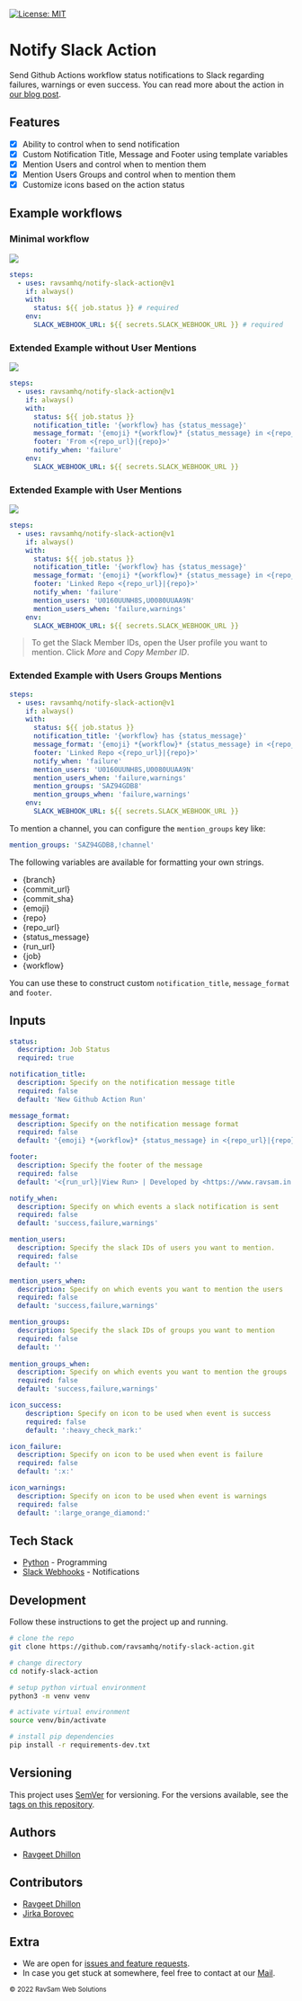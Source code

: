 [![License: MIT](https://img.shields.io/badge/License-MIT-yellow.svg)](https://opensource.org/licenses/MIT)

# Notify Slack Action

Send Github Actions workflow status notifications to Slack regarding failures, warnings or even success. You can read more about the action in [our blog post](https://www.ravsam.in/blog/send-slack-notification-when-github-actions-fails/).

## Features

- [x] Ability to control when to send notification
- [x] Custom Notification Title, Message and Footer using template variables
- [x] Mention Users and control when to mention them
- [x] Mention Users Groups and control when to mention them
- [x] Customize icons based on the action status

## Example workflows
 
### Minimal workflow

![](screenshots/minimal.png)

```yaml
steps:
  - uses: ravsamhq/notify-slack-action@v1
    if: always()
    with:
      status: ${{ job.status }} # required
    env:
      SLACK_WEBHOOK_URL: ${{ secrets.SLACK_WEBHOOK_URL }} # required
```

### Extended Example without User Mentions

![](screenshots/without-mentions.png)

```yaml
steps:
  - uses: ravsamhq/notify-slack-action@v1
    if: always()
    with:
      status: ${{ job.status }}
      notification_title: '{workflow} has {status_message}'
      message_format: '{emoji} *{workflow}* {status_message} in <{repo_url}|{repo}>'
      footer: 'From <{repo_url}|{repo}>'
      notify_when: 'failure'
    env:
      SLACK_WEBHOOK_URL: ${{ secrets.SLACK_WEBHOOK_URL }}
```

### Extended Example with User Mentions

![](screenshots/with-mentions.png)

```yaml
steps:
  - uses: ravsamhq/notify-slack-action@v1
    if: always()
    with:
      status: ${{ job.status }}
      notification_title: '{workflow} has {status_message}'
      message_format: '{emoji} *{workflow}* {status_message} in <{repo_url}|{repo}>'
      footer: 'Linked Repo <{repo_url}|{repo}>'
      notify_when: 'failure'
      mention_users: 'U0160UUNH8S,U0080UUAA9N'
      mention_users_when: 'failure,warnings'
    env:
      SLACK_WEBHOOK_URL: ${{ secrets.SLACK_WEBHOOK_URL }}
```

> To get the Slack Member IDs, open the User profile you want to mention. Click *More* and *Copy Member ID*.

### Extended Example with Users Groups Mentions

```yaml
steps:
  - uses: ravsamhq/notify-slack-action@v1
    if: always()
    with:
      status: ${{ job.status }}
      notification_title: '{workflow} has {status_message}'
      message_format: '{emoji} *{workflow}* {status_message} in <{repo_url}|{repo}>'
      footer: 'Linked Repo <{repo_url}|{repo}>'
      notify_when: 'failure'
      mention_users: 'U0160UUNH8S,U0080UUAA9N'
      mention_users_when: 'failure,warnings'
      mention_groups: 'SAZ94GDB8'
      mention_groups_when: 'failure,warnings'
    env:
      SLACK_WEBHOOK_URL: ${{ secrets.SLACK_WEBHOOK_URL }}
```

To mention a channel, you can configure the `mention_groups` key like:

```yaml
mention_groups: 'SAZ94GDB8,!channel'
```

The following variables are available for formatting your own strings.

- {branch}
- {commit_url}
- {commit_sha}
- {emoji}
- {repo}
- {repo_url}
- {status_message}
- {run_url}
- {job}
- {workflow}

You can use these to construct custom `notification_title`, `message_format` and `footer`.

## Inputs

```yml
status:
  description: Job Status
  required: true

notification_title:
  description: Specify on the notification message title
  required: false
  default: 'New Github Action Run'

message_format:
  description: Specify on the notification message format
  required: false
  default: '{emoji} *{workflow}* {status_message} in <{repo_url}|{repo}@{branch}> on <{commit_url}|{commit_sha}>'

footer:
  description: Specify the footer of the message
  required: false
  default: '<{run_url}|View Run> | Developed by <https://www.ravsam.in|RavSam>'

notify_when:
  description: Specify on which events a slack notification is sent
  required: false
  default: 'success,failure,warnings'

mention_users:
  description: Specify the slack IDs of users you want to mention.
  required: false
  default: ''

mention_users_when:
  description: Specify on which events you want to mention the users
  required: false
  default: 'success,failure,warnings'

mention_groups:
  description: Specify the slack IDs of groups you want to mention
  required: false
  default: ''
  
mention_groups_when:
  description: Specify on which events you want to mention the groups
  required: false
  default: 'success,failure,warnings'

icon_success:
    description: Specify on icon to be used when event is success
    required: false
    default: ':heavy_check_mark:'

icon_failure:
  description: Specify on icon to be used when event is failure
  required: false
  default: ':x:'

icon_warnings:
  description: Specify on icon to be used when event is warnings
  required: false
  default: ':large_orange_diamond:'
```

## Tech Stack

- [Python](https://python.org/) - Programming
- [Slack Webhooks](https://slack.com/) - Notifications

## Development

Follow these instructions to get the project up and running.

```bash
# clone the repo
git clone https://github.com/ravsamhq/notify-slack-action.git

# change directory
cd notify-slack-action

# setup python virtual environment
python3 -m venv venv

# activate virtual environment
source venv/bin/activate

# install pip dependencies
pip install -r requirements-dev.txt
```

## Versioning

This project uses [SemVer](http://semver.org/) for versioning. For the versions available, see the [tags on this repository](https://github.com/ravsamhq/notify-slack-action/tags).

## Authors

- [Ravgeet Dhillon](https://github.com/ravgeetdhillon)

## Contributors

- [Ravgeet Dhillon](https://github.com/ravgeetdhillon)
- [Jirka Borovec](https://github.com/Borda)

## Extra

- We are open for [issues and feature requests](https://github.com/ravsamhq/notify-slack-action/issues).
- In case you get stuck at somewhere, feel free to contact at our [Mail](mailto:info@ravsam.in).

<small>&copy; 2022 RavSam Web Solutions</small>
